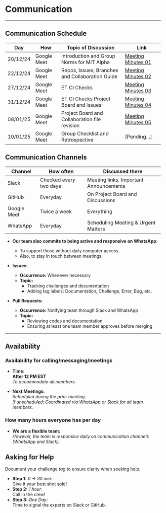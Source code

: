 # Communication

______________________________________________________________________

## Communication Schedule

| **Day**   | **How**      | **Topic of Discussion**                  | **Link**                                      |
|-----------|--------------|------------------------------------------|----------------------------------------------|
| 20/12/24  | Google Meet  | Introduction and Group Norms for MIT Alpha | [Meeting Minutes 01](notes/meeting_minutes/01_meeting_minutes.md) |
| 22/12/24  | Google Meet  | Repos, Issues, Branches and Collaboration Guide | [Meeting Minutes 02](notes/meeting_minutes/02_meeting_minutes.md) |
| 27/12/24  | Google Meet  | ET CI Checks                              | [Meeting Minutes 03](notes/meeting_minutes/03_meeting_minutes.md) |
| 31/12/24  | Google Meet  | ET CI Checks Project Board and Issues     | [Meeting Minutes 04](notes/meeting_minutes/04_meeting_minutes.md) |
| 08/01/25  | Google Meet  | Project Board and Collaboration file revision | [Meeting Minutes 05](notes/meeting_minutes/05_meeting_minutes.md) |
| 10/01/25  | Google Meet  | Group Checklist and Retrospective         | [Pending...]                                  |

## Communication Channels

| **Channel**  | **How often**       | **Discussed there**                |
|--------------|---------------------|-------------------------------------|
| Slack        | Checked every two days | Meeting links, Important Announcements |
| GitHub       | Everyday            | On Project Board and Discussions   |
| Google Meet  | Twice a week        | Everything                         |
| WhatsApp     | Everyday            | Scheduling Meeting & Urgent Matters |

+ **Our team also commits to being active and responsive on WhatsApp:**  
  - To support those without daily computer access.  
  - Also, to stay in touch between meetings.  

+ **Issues:**
  - **Occurrence:** Whenever necessary  
  - **Topic:**
    - Tracking challenges and documentation  
    - Adding tag labels: Documentation, Challenge, Error, Bug, etc.  

+ **Pull Requests:**
  - **Occurrence:** Notifying team through Slack and WhatsApp  
  - **Topic:**  
    - Reviewing codes and documentation  
    - Ensuring at least one team member approves before merging  

______________________________________________________________________

## Availability

### Availability for calling/messaging/meetings

+ **Time:**  
  **After 12 PM EST**  
  _To accommodate all members._  

+ **Next Meetings:**  
  _Scheduled during the prior meeting._  
  _If unscheduled: Coordinated via WhatsApp or Slack for all team members._

### How many hours everyone has per day

+ **We are a flexible team:**  
  _However, the team is responsive daily on communication channels (WhatsApp and Slack)._

## Asking for Help

Document your challenge _tag_ to ensure clarity when seeking help.  

+ **Step 1:** _0 -> 30 min_:  
  Give it your best shot solo!  
+ **Step 2:** _1 hour_:  
  Call in the crew!  
+ **Step 3:** _One Day_:  
  Time to signal the experts on Slack or GitHub.  
